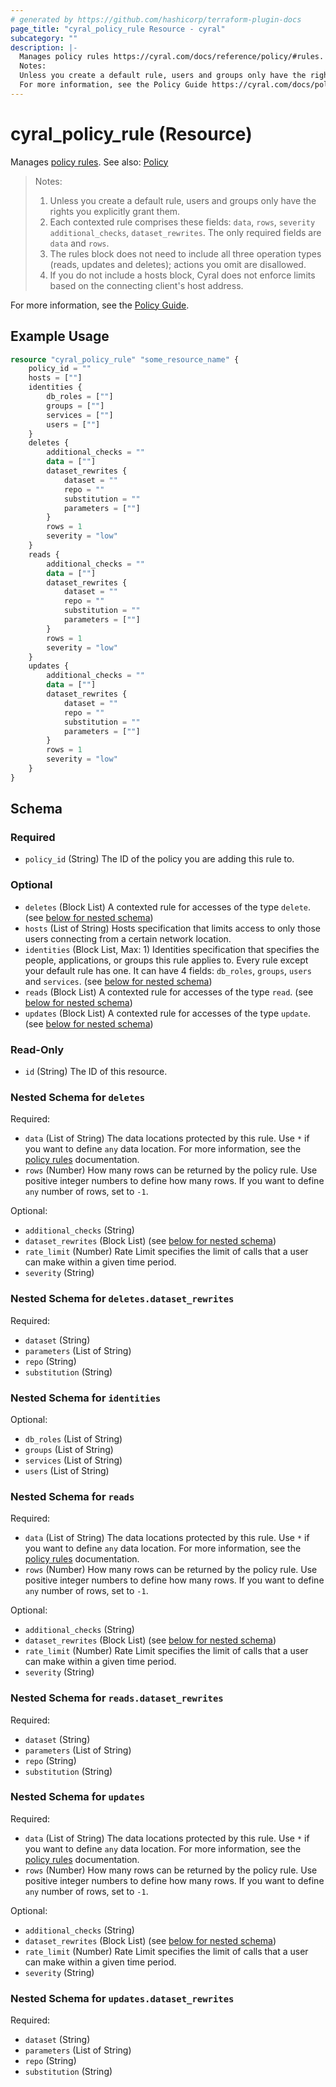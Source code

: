 ```yaml
---
# generated by https://github.com/hashicorp/terraform-plugin-docs
page_title: "cyral_policy_rule Resource - cyral"
subcategory: ""
description: |-
  Manages policy rules https://cyral.com/docs/reference/policy/#rules. See also: Policy ./policy.md
  Notes:
  Unless you create a default rule, users and groups only have the rights you explicitly grant them.Each contexted rule comprises these fields: data, rows, severity additional_checks, dataset_rewrites. The only required fields are data and rows.The rules block does not need to include all three operation types (reads, updates and deletes); actions you omit are disallowed.If you do not include a hosts block, Cyral does not enforce limits based on the connecting client's host address.
  For more information, see the Policy Guide https://cyral.com/docs/policy#the-rules-block-of-a-policy.
---
```


# cyral_policy_rule (Resource)

Manages [policy rules](https://cyral.com/docs/reference/policy/#rules). See also: [Policy](./policy.md)

> Notes:
>
> 1. Unless you create a default rule, users and groups only have the rights you explicitly grant them.
> 2. Each contexted rule comprises these fields: `data`, `rows`, `severity` `additional_checks`, `dataset_rewrites`. The only required fields are `data` and `rows`.
> 3. The rules block does not need to include all three operation types (reads, updates and deletes); actions you omit are disallowed.
> 4. If you do not include a hosts block, Cyral does not enforce limits based on the connecting client's host address.

For more information, see the [Policy Guide](https://cyral.com/docs/policy#the-rules-block-of-a-policy).

## Example Usage

```terraform
resource "cyral_policy_rule" "some_resource_name" {
    policy_id = ""
    hosts = [""]
    identities {
        db_roles = [""]
        groups = [""]
        services = [""]
        users = [""]
    }
    deletes {
        additional_checks = ""
        data = [""]
        dataset_rewrites {
            dataset = ""
            repo = ""
            substitution = ""
            parameters = [""]
        }
        rows = 1
        severity = "low"
    }
    reads {
        additional_checks = ""
        data = [""]
        dataset_rewrites {
            dataset = ""
            repo = ""
            substitution = ""
            parameters = [""]
        }
        rows = 1
        severity = "low"
    }
    updates {
        additional_checks = ""
        data = [""]
        dataset_rewrites {
            dataset = ""
            repo = ""
            substitution = ""
            parameters = [""]
        }
        rows = 1
        severity = "low"
    }
}
```

<!-- schema generated by tfplugindocs -->

## Schema

### Required

- `policy_id` (String) The ID of the policy you are adding this rule to.

### Optional

- `deletes` (Block List) A contexted rule for accesses of the type `delete`. (see [below for nested schema](#nestedblock--deletes))
- `hosts` (List of String) Hosts specification that limits access to only those users connecting from a certain network location.
- `identities` (Block List, Max: 1) Identities specification that specifies the people, applications, or groups this rule applies to. Every rule except your default rule has one. It can have 4 fields: `db_roles`, `groups`, `users` and `services`. (see [below for nested schema](#nestedblock--identities))
- `reads` (Block List) A contexted rule for accesses of the type `read`. (see [below for nested schema](#nestedblock--reads))
- `updates` (Block List) A contexted rule for accesses of the type `update`. (see [below for nested schema](#nestedblock--updates))

### Read-Only

- `id` (String) The ID of this resource.

<a id="nestedblock--deletes"></a>

### Nested Schema for `deletes`

Required:

- `data` (List of String) The data locations protected by this rule. Use `*` if you want to define `any` data location. For more information, see the [policy rules](https://cyral.com/docs/policy/rules#contexted-rules) documentation.
- `rows` (Number) How many rows can be returned by the policy rule. Use positive integer numbers to define how many rows. If you want to define `any` number of rows, set to `-1`.

Optional:

- `additional_checks` (String)
- `dataset_rewrites` (Block List) (see [below for nested schema](#nestedblock--deletes--dataset_rewrites))
- `rate_limit` (Number) Rate Limit specifies the limit of calls that a user can make within a given time period.
- `severity` (String)

<a id="nestedblock--deletes--dataset_rewrites"></a>

### Nested Schema for `deletes.dataset_rewrites`

Required:

- `dataset` (String)
- `parameters` (List of String)
- `repo` (String)
- `substitution` (String)

<a id="nestedblock--identities"></a>

### Nested Schema for `identities`

Optional:

- `db_roles` (List of String)
- `groups` (List of String)
- `services` (List of String)
- `users` (List of String)

<a id="nestedblock--reads"></a>

### Nested Schema for `reads`

Required:

- `data` (List of String) The data locations protected by this rule. Use `*` if you want to define `any` data location. For more information, see the [policy rules](https://cyral.com/docs/policy/rules#contexted-rules) documentation.
- `rows` (Number) How many rows can be returned by the policy rule. Use positive integer numbers to define how many rows. If you want to define `any` number of rows, set to `-1`.

Optional:

- `additional_checks` (String)
- `dataset_rewrites` (Block List) (see [below for nested schema](#nestedblock--reads--dataset_rewrites))
- `rate_limit` (Number) Rate Limit specifies the limit of calls that a user can make within a given time period.
- `severity` (String)

<a id="nestedblock--reads--dataset_rewrites"></a>

### Nested Schema for `reads.dataset_rewrites`

Required:

- `dataset` (String)
- `parameters` (List of String)
- `repo` (String)
- `substitution` (String)

<a id="nestedblock--updates"></a>

### Nested Schema for `updates`

Required:

- `data` (List of String) The data locations protected by this rule. Use `*` if you want to define `any` data location. For more information, see the [policy rules](https://cyral.com/docs/policy/rules#contexted-rules) documentation.
- `rows` (Number) How many rows can be returned by the policy rule. Use positive integer numbers to define how many rows. If you want to define `any` number of rows, set to `-1`.

Optional:

- `additional_checks` (String)
- `dataset_rewrites` (Block List) (see [below for nested schema](#nestedblock--updates--dataset_rewrites))
- `rate_limit` (Number) Rate Limit specifies the limit of calls that a user can make within a given time period.
- `severity` (String)

<a id="nestedblock--updates--dataset_rewrites"></a>

### Nested Schema for `updates.dataset_rewrites`

Required:

- `dataset` (String)
- `parameters` (List of String)
- `repo` (String)
- `substitution` (String)
